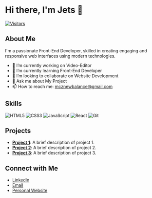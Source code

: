 # Hi there, I'm Jets 👋

[![Visitors](https://visitor-badge.glitch.me/badge?page_id=your-username.visitor-badge)](https://github.com/your-username)

## About Me

I'm a passionate Front-End Developer, skilled in creating engaging and responsive web interfaces using modern technologies.

- 🔭 I’m currently working on Video-Editor
- 🌱 I’m currently learning Front-End Developer
- 👯 I’m looking to collaborate on Website Development
- 💬 Ask me about My Project
- 📫 How to reach me: mcznewbalance@gmail.com

## Skills

![HTML5](https://img.shields.io/badge/-HTML5-E34F26?style=flat&logo=html5&logoColor=white)
![CSS3](https://img.shields.io/badge/-CSS3-1572B6?style=flat&logo=css3&logoColor=white)
![JavaScript](https://img.shields.io/badge/-JavaScript-F7DF1E?style=flat&logo=javascript&logoColor=black)
![React](https://img.shields.io/badge/-React-61DAFB?style=flat&logo=react&logoColor=black)
![Git](https://img.shields.io/badge/-Git-F05032?style=flat&logo=git&logoColor=white)

## Projects

- [**Project 1**](https://github.com/your-username/project1): A brief description of project 1.
- [**Project 2**](https://github.com/your-username/project2): A brief description of project 2.
- [**Project 3**](https://github.com/your-username/project3): A brief description of project 3.

## Connect with Me

- [LinkedIn](https://linkedin.com/in/your-profile)
- [Email](mailto:your-email@example.com)
- [Personal Website](https://your-website.com)
